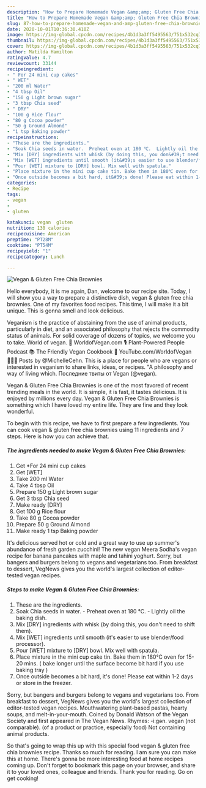 ```yaml
---
description: "How to Prepare Homemade Vegan &amp;amp; Gluten Free Chia Brownies"
title: "How to Prepare Homemade Vegan &amp;amp; Gluten Free Chia Brownies"
slug: 87-how-to-prepare-homemade-vegan-and-amp-gluten-free-chia-brownies
date: 2020-10-01T10:36:30.410Z
image: https://img-global.cpcdn.com/recipes/4b1d3a3ff5495563/751x532cq70/vegan-gluten-free-chia-brownies-recipe-main-photo.jpg
thumbnail: https://img-global.cpcdn.com/recipes/4b1d3a3ff5495563/751x532cq70/vegan-gluten-free-chia-brownies-recipe-main-photo.jpg
cover: https://img-global.cpcdn.com/recipes/4b1d3a3ff5495563/751x532cq70/vegan-gluten-free-chia-brownies-recipe-main-photo.jpg
author: Matilda Hamilton
ratingvalue: 4.7
reviewcount: 33144
recipeingredient:
- " For 24 mini cup cakes"
- " WET"
- "200 ml Water"
- "4 tbsp Oil"
- "150 g Light brown sugar"
- "3 tbsp Chia seed"
- " DRY"
- "100 g Rice flour"
- "80 g Cocoa powder"
- "50 g Ground Almond"
- "1 tsp Baking powder"
recipeinstructions:
- "These are the ingredients."
- "Soak Chia seeds in water.  Preheat oven at 180 ℃.  Lightly oil the baking dish."
- "Mix [DRY] ingredients with whisk (by doing this, you don&#39;t need to shift them)."
- "Mix [WET] ingredients until smooth (it&#39;s easier to use blender/food processor)."
- "Pour [WET] mixture to [DRY] bowl. Mix well with spatula."
- "Place mixture in the mini cup cake tin. Bake them in 180℃ oven for 15-20 mins.  ( bake longer until the surface become bit hard if you use baking tray )"
- "Once outside becomes a bit hard, it&#39;s done! Please eat within 1-2 days or store in the freezer."
categories:
- Recipe
tags:
- vegan
- 
- gluten

katakunci: vegan  gluten 
nutrition: 130 calories
recipecuisine: American
preptime: "PT28M"
cooktime: "PT54M"
recipeyield: "1"
recipecategory: Lunch

---
```



![Vegan &amp; Gluten Free Chia Brownies](https://img-global.cpcdn.com/recipes/4b1d3a3ff5495563/751x532cq70/vegan-gluten-free-chia-brownies-recipe-main-photo.jpg)

Hello everybody, it is me again, Dan, welcome to our recipe site. Today, I will show you a way to prepare a distinctive dish, vegan &amp; gluten free chia brownies. One of my favorites food recipes. This time, I will make it a bit unique. This is gonna smell and look delicious.

Veganism is the practice of abstaining from the use of animal products, particularly in diet, and an associated philosophy that rejects the commodity status of animals. For solid coverage of dozens of topics, we welcome you to take. World of vegan. 🌿 WorldofVegan.com 🎙 Plant-Powered People Podcast 📚 The Friendly Vegan Cookbook 🎥 YouTube.com/WorldofVegan 👩🏼‍🌾 Posts by @MichelleCehn. This is a place for people who are vegans or interested in veganism to share links, ideas, or recipes. &#34;A philosophy and way of living which. Последние твиты от Vegan (@vegan).

Vegan &amp; Gluten Free Chia Brownies is one of the most favored of recent trending meals in the world. It is simple, it is fast, it tastes delicious. It is enjoyed by millions every day. Vegan &amp; Gluten Free Chia Brownies is something which I have loved my entire life. They are fine and they look wonderful.


To begin with this recipe, we have to first prepare a few ingredients. You can cook vegan &amp; gluten free chia brownies using 11 ingredients and 7 steps. Here is how you can achieve that.

<!--inarticleads1-->

##### The ingredients needed to make Vegan &amp; Gluten Free Chia Brownies:

1. Get  *For 24 mini cup cakes
1. Get  [WET]
1. Take 200 ml Water
1. Take 4 tbsp Oil
1. Prepare 150 g Light brown sugar
1. Get 3 tbsp Chia seed
1. Make ready  [DRY]
1. Get 100 g Rice flour
1. Take 80 g Cocoa powder
1. Prepare 50 g Ground Almond
1. Make ready 1 tsp Baking powder


It&#39;s delicious served hot or cold and a great way to use up summer&#39;s abundance of fresh garden zucchini! The new vegan Meera Sodha&#39;s vegan recipe for banana pancakes with maple and tahini yoghurt. Sorry, but bangers and burgers belong to vegans and vegetarians too. From breakfast to dessert, VegNews gives you the world&#39;s largest collection of editor-tested vegan recipes. 

<!--inarticleads2-->

##### Steps to make Vegan &amp; Gluten Free Chia Brownies:

1. These are the ingredients.
1. Soak Chia seeds in water.  - Preheat oven at 180 ℃.  - Lightly oil the baking dish.
1. Mix [DRY] ingredients with whisk (by doing this, you don&#39;t need to shift them).
1. Mix [WET] ingredients until smooth (it&#39;s easier to use blender/food processor).
1. Pour [WET] mixture to [DRY] bowl. Mix well with spatula.
1. Place mixture in the mini cup cake tin. Bake them in 180℃ oven for 15-20 mins.  ( bake longer until the surface become bit hard if you use baking tray )
1. Once outside becomes a bit hard, it&#39;s done! Please eat within 1-2 days or store in the freezer.


Sorry, but bangers and burgers belong to vegans and vegetarians too. From breakfast to dessert, VegNews gives you the world&#39;s largest collection of editor-tested vegan recipes. Mouthwatering plant-based pastas, hearty soups, and melt-in-your-mouth. Coined by Donald Watson of the Vegan Society and first appeared in The Vegan News. Rhymes: -iːɡən. vegan (not comparable). (of a product or practice, especially food) Not containing animal products. 

So that's going to wrap this up with this special food vegan &amp; gluten free chia brownies recipe. Thanks so much for reading. I am sure you can make this at home. There's gonna be more interesting food at home recipes coming up. Don't forget to bookmark this page on your browser, and share it to your loved ones, colleague and friends. Thank you for reading. Go on get cooking!
